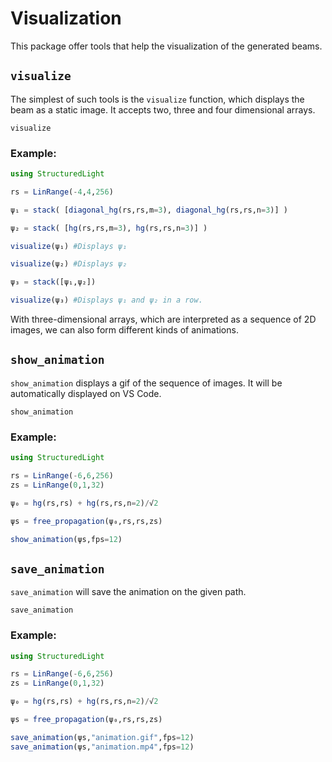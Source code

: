 # Visualization

This package offer tools that help the visualization of the generated beams.

## `visualize` 

The simplest of such tools is the `visualize` function, which displays the beam as a static image. It accepts two, three and four dimensional arrays.

```@docs
visualize
```

### Example:

```julia
using StructuredLight

rs = LinRange(-4,4,256) 

ψ₁ = stack( [diagonal_hg(rs,rs,m=3), diagonal_hg(rs,rs,n=3)] )

ψ₂ = stack( [hg(rs,rs,m=3), hg(rs,rs,n=3)] )

visualize(ψ₁) #Displays ψ₁ 

visualize(ψ₂) #Displays ψ₂

ψ₃ = stack([ψ₁,ψ₂])

visualize(ψ₃) #Displays ψ₁ and ψ₂ in a row.
``` 

With three-dimensional arrays, which are interpreted as a sequence of 2D images, we can also form different kinds of animations. 

## `show_animation`

`show_animation` displays a gif of the sequence of images. It will be automatically displayed on VS Code.

```@docs
show_animation
```

### Example:

```julia
using StructuredLight

rs = LinRange(-6,6,256) 
zs = LinRange(0,1,32)

ψ₀ = hg(rs,rs) + hg(rs,rs,n=2)/√2

ψs = free_propagation(ψ₀,rs,rs,zs)

show_animation(ψs,fps=12)
```

## `save_animation`

`save_animation` will save the animation on the given path.

```@docs
save_animation
```

### Example:

```julia
using StructuredLight

rs = LinRange(-6,6,256) 
zs = LinRange(0,1,32)

ψ₀ = hg(rs,rs) + hg(rs,rs,n=2)/√2

ψs = free_propagation(ψ₀,rs,rs,zs)

save_animation(ψs,"animation.gif",fps=12)
save_animation(ψs,"animation.mp4",fps=12)
```